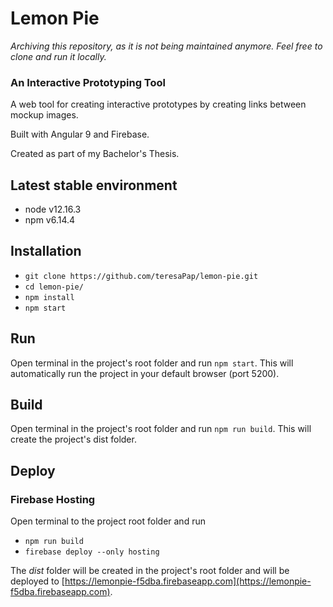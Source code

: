 # Lemon Pie 

_Archiving this repository, as it is not being maintained anymore. Feel free to clone and run it locally._

### An Interactive Prototyping Tool
A web tool for creating interactive prototypes by creating links between mockup images. 

Built with Angular 9 and Firebase. 

Created as part of my Bachelor's Thesis. 

## Latest stable environment 
* node v12.16.3
* npm v6.14.4

## Installation
* `git clone https://github.com/teresaPap/lemon-pie.git`
* `cd lemon-pie/`
* `npm install`
* `npm start`

## Run
Open terminal in the project's root folder and run `npm start`. This will automatically run the project in your default browser (port 5200).

## Build
Open terminal in the project's root folder and run `npm run build`. This will create the project's dist folder. 

## Deploy 
### Firebase Hosting 
Open terminal to the project root folder and run 
* `npm run build`
* `firebase deploy --only hosting`

The *dist* folder will be created in the project's root folder and will be deployed to [https://lemonpie-f5dba.firebaseapp.com](https://lemonpie-f5dba.firebaseapp.com).
